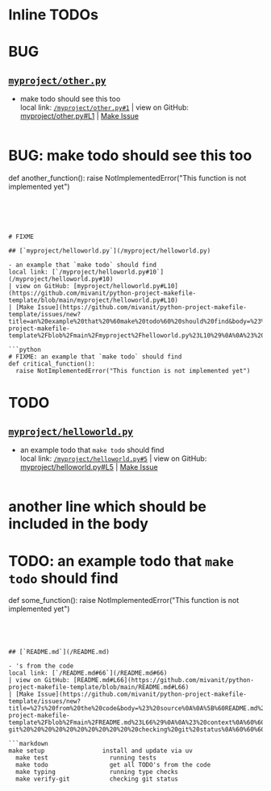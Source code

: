  # Inline TODOs


# BUG

## [`myproject/other.py`](/myproject/other.py)

- make todo should see this too  
  local link: [`/myproject/other.py#1`](/myproject/other.py#1) 
  | view on GitHub: [myproject/other.py#L1](https://github.com/mivanit/python-project-makefile-template/blob/main/myproject/other.py#L1)
  | [Make Issue](https://github.com/mivanit/python-project-makefile-template/issues/new?title=make%20todo%20should%20see%20this%20too&body=%23%20source%0A%0A%5B%60myproject%2Fother.py%23L1%60%5D%28https%3A%2F%2Fgithub.com%2Fmivanit%2Fpython-project-makefile-template%2Fblob%2Fmain%2Fmyproject%2Fother.py%23L1%29%0A%0A%23%20context%0A%60%60%60python%0A%23%20BUG%3A%20make%20todo%20should%20see%20this%20too%0Adef%20another_function%28%29%3A%0A%09raise%20NotImplementedError%28%22This%20function%20is%20not%20implemented%20yet%22%29%0A%60%60%60&labels=bug)

  ```python
# BUG: make todo should see this too
def another_function():
	raise NotImplementedError("This function is not implemented yet")
  ```





# FIXME

## [`myproject/helloworld.py`](/myproject/helloworld.py)

- an example that `make todo` should find  
  local link: [`/myproject/helloworld.py#10`](/myproject/helloworld.py#10) 
  | view on GitHub: [myproject/helloworld.py#L10](https://github.com/mivanit/python-project-makefile-template/blob/main/myproject/helloworld.py#L10)
  | [Make Issue](https://github.com/mivanit/python-project-makefile-template/issues/new?title=an%20example%20that%20%60make%20todo%60%20should%20find&body=%23%20source%0A%0A%5B%60myproject%2Fhelloworld.py%23L10%60%5D%28https%3A%2F%2Fgithub.com%2Fmivanit%2Fpython-project-makefile-template%2Fblob%2Fmain%2Fmyproject%2Fhelloworld.py%23L10%29%0A%0A%23%20context%0A%60%60%60python%0A%23%20FIXME%3A%20an%20example%20that%20%60make%20todo%60%20should%20find%0Adef%20critical_function%28%29%3A%0A%09raise%20NotImplementedError%28%22This%20function%20is%20not%20implemented%20yet%22%29%0A%60%60%60&labels=bug)

  ```python
# FIXME: an example that `make todo` should find
def critical_function():
	raise NotImplementedError("This function is not implemented yet")
  ```





# TODO

## [`myproject/helloworld.py`](/myproject/helloworld.py)

- an example todo that `make todo` should find  
  local link: [`/myproject/helloworld.py#5`](/myproject/helloworld.py#5) 
  | view on GitHub: [myproject/helloworld.py#L5](https://github.com/mivanit/python-project-makefile-template/blob/main/myproject/helloworld.py#L5)
  | [Make Issue](https://github.com/mivanit/python-project-makefile-template/issues/new?title=an%20example%20todo%20that%20%60make%20todo%60%20should%20find&body=%23%20source%0A%0A%5B%60myproject%2Fhelloworld.py%23L5%60%5D%28https%3A%2F%2Fgithub.com%2Fmivanit%2Fpython-project-makefile-template%2Fblob%2Fmain%2Fmyproject%2Fhelloworld.py%23L5%29%0A%0A%23%20context%0A%60%60%60python%0A%23%20another%20line%20which%20should%20be%20included%20in%20the%20body%0A%23%20TODO%3A%20an%20example%20todo%20that%20%60make%20todo%60%20should%20find%0Adef%20some_function%28%29%3A%0A%09raise%20NotImplementedError%28%22This%20function%20is%20not%20implemented%20yet%22%29%0A%60%60%60&labels=enhancement)

  ```python
# another line which should be included in the body
# TODO: an example todo that `make todo` should find
def some_function():
	raise NotImplementedError("This function is not implemented yet")
  ```




## [`README.md`](/README.md)

- 's from the code  
  local link: [`/README.md#66`](/README.md#66) 
  | view on GitHub: [README.md#L66](https://github.com/mivanit/python-project-makefile-template/blob/main/README.md#L66)
  | [Make Issue](https://github.com/mivanit/python-project-makefile-template/issues/new?title=%27s%20from%20the%20code&body=%23%20source%0A%0A%5B%60README.md%23L66%60%5D%28https%3A%2F%2Fgithub.com%2Fmivanit%2Fpython-project-makefile-template%2Fblob%2Fmain%2FREADME.md%23L66%29%0A%0A%23%20context%0A%60%60%60markdown%0A%20%20%20%20make%20setup%20%20%20%20%20%20%20%20%20%20%20%20%20%20%20%20install%20and%20update%20via%20uv%0A%20%20%20%20make%20test%20%20%20%20%20%20%20%20%20%20%20%20%20%20%20%20%20running%20tests%0A%20%20%20%20make%20todo%20%20%20%20%20%20%20%20%20%20%20%20%20%20%20%20%20get%20all%20TODO%27s%20from%20the%20code%0A%20%20%20%20make%20typing%20%20%20%20%20%20%20%20%20%20%20%20%20%20%20running%20type%20checks%0A%20%20%20%20make%20verify-git%20%20%20%20%20%20%20%20%20%20%20checking%20git%20status%0A%60%60%60&labels=enhancement)

  ```markdown
make setup                install and update via uv
    make test                 running tests
    make todo                 get all TODO's from the code
    make typing               running type checks
    make verify-git           checking git status
  ```




